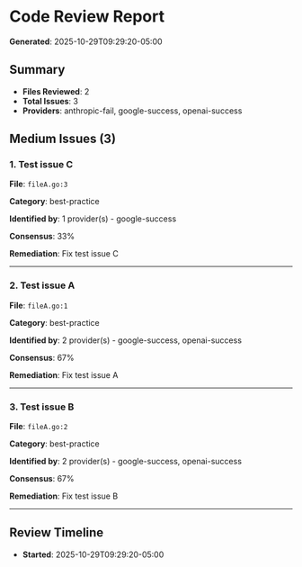 # Code Review Report

**Generated**: 2025-10-29T09:29:20-05:00

## Summary

- **Files Reviewed**: 2
- **Total Issues**: 3
- **Providers**: anthropic-fail, google-success, openai-success

## Medium Issues (3)

### 1. Test issue C

**File**: `fileA.go:3`

**Category**: best-practice

**Identified by**: 1 provider(s) - google-success

**Consensus**: 33%

**Remediation**: Fix test issue C

---

### 2. Test issue A

**File**: `fileA.go:1`

**Category**: best-practice

**Identified by**: 2 provider(s) - google-success, openai-success

**Consensus**: 67%

**Remediation**: Fix test issue A

---

### 3. Test issue B

**File**: `fileA.go:2`

**Category**: best-practice

**Identified by**: 2 provider(s) - google-success, openai-success

**Consensus**: 67%

**Remediation**: Fix test issue B

---

## Review Timeline

- **Started**: 2025-10-29T09:29:20-05:00
